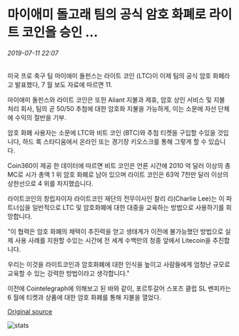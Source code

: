 # 마이애미 돌고래 팀의 공식 암호 화폐로 라이트 코인을 승인 ...

###### 2019-07-11 22:07

미국 프로 축구 팀 마이애미 돌핀스는 라이트 코인 (LTC)이 이제 팀의 공식 암호 화폐라고 발표했다, 7 월 보도 자료에 따르면 11.

마이애미 돌핀스와 라이트 코인은 또한 Aliant 지불과 제휴, 암호 상인 서비스 및 지불 처리 회사, 팀의 곧 50/50 추첨에 대한 암호화 지불을 가능하게, 이는 소문에 자선 단체에 수익의 절반을 기부.

암호 화폐 사용자는 소문에 LTC와 비트 코인 (BTC)와 추첨 티켓을 구입할 수있을 것입니다, 하드 록 스타디움에서 온라인 또는 경기장 키오스크를 통해 그렇게 할 수 있습니다.

Coin360이 제공 한 데이터에 따르면 비트 코인은 언론 시간에 2010 억 달러 이상의 총 MC로 시가 총액 1 위 암호 화폐로 남아 있으며 라이트 코인은 63억 7천만 달러 이상의 상한선으로 4 위를 차지했습니다.

라이트코인의 창립자이자 라이트코인 재단의 전무이사인 찰리 리(Charlie Lee)는 이 파트너십을 일반적으로 LTC 및 암호화폐에 대한 대중을 교육하는 방법으로 사용하기를 희망합니다.

"이 협력은 암호 화폐의 채택이 추진력을 얻고 생태계가 이전에 불가능했던 방법으로 실제 사용 사례를 지원할 수있는 시간에 전 세계 수백만의 청중 앞에서 Litecoin을 추진합니다.

우리는 이것을 라이트코인과 암호화폐에 대한 인식을 높이고 사람들에게 엄청난 규모로 교육할 수 있는 강력한 방법이라고 생각합니다."

이전에 Cointelegraph에 의해보고 된 바와 같이, 포르투갈어 스포츠 클럽 SL 벤피카는 6 월에 티켓과 상품에 대한 암호 화폐를 통해 지불을 열었다.

[Original source](https://cointelegraph.com/news/miami-dolphins-to-endorse-litecoin-as-teams-official-cryptocurrency)

![stats](https://c.statcounter.com/11760860/0/a89fa40b/1/ "stats")